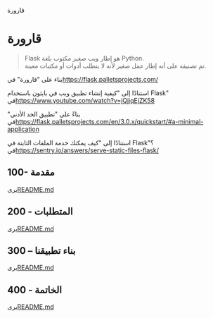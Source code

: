 قارورة

# قارورة

> Flask هو إطار ويب صغير مكتوب بلغة Python.<br/>تم تصنيفه على أنه إطار عمل صغير لأنه لا يتطلب أدوات أو مكتبات معينة.

بناء على "قارورة" في<https://flask.palletsprojects.com/>

استنادًا إلى "كيفية إنشاء تطبيق ويب في بايثون باستخدام Flask" في<https://www.youtube.com/watch?v=jQjjqEjZK58>

بناءً على "تطبيق الحد الأدنى" في<https://flask.palletsprojects.com/en/3.0.x/quickstart/#a-minimal-application>

استنادًا إلى "كيف يمكنك خدمة الملفات الثابتة في Flask؟" في<https://sentry.io/answers/serve-static-files-flask/>

## 100- مقدمة

يرى[README.md](./100/README.md)

## 200 - المتطلبات

يرى[README.md](./200/README.md)

## 300 – بناء تطبيقنا

يرى[README.md](./300/README.md)

## 400 - الخاتمة

يرى[README.md](./400/README.md)

